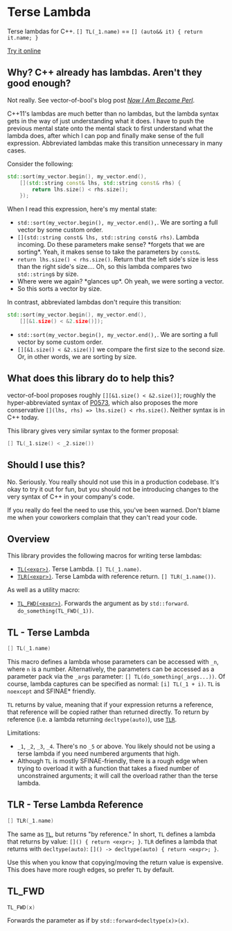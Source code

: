 # Terse Lambda

Terse lambdas for C++. `[] TL(_1.name)` == `[] (auto&& it) { return it.name; }`

[Try it online](https://godbolt.org/z/aP3nEYn6b)

## Why? C++ already has lambdas. Aren't they good enough?

Not really. See vector-of-bool's blog post [*Now I Am Become Perl*][vob-perl].

C++11's lambdas are much better than no lambdas, but the lambda syntax gets in
the way of just understanding what it does. I have to push the previous mental
state onto the mental stack to first understand what the lambda does, after
which I can pop and finally make sense of the full expression. Abbreviated
lambdas make this transition unnecessary in many cases.

Consider the following:

```c++
std::sort(my_vector.begin(), my_vector.end(),
    [](std::string const& lhs, std::string const& rhs) {
        return lhs.size() < rhs.size();
    });
```

When I read this expression, here's my mental state:

* `std::sort(my_vector.begin(), my_vector.end(),`. We are sorting a full vector
  by some custom order.
* `[](std::string const& lhs, std::string const& rhs)`. Lambda incoming. Do
  these parameters make sense? \*forgets that we are sorting\*. Yeah, it makes
  sense to take the parameters by `const&`.
* `return lhs.size() < rhs.size()`. Return that the left side's size is less
  than the right side's size.... Oh, so this lambda compares two `std::string`s
  by size.
* Where were we again? \*glances up\*. Oh yeah, we were sorting a vector.
* So this sorts a vector by size.

In contrast, abbreviated lambdas don't require this transition:

```c++
std::sort(my_vector.begin(), my_vector.end(),
    [][&1.size() < &2.size()]);
```

* `std::sort(my_vector.begin(), my_vector.end(),`. We are sorting a full vector
  by some custom order.
* `[][&1.size() < &2.size()]` we compare the first size to the second size. Or,
  in other words, we are sorting by size.

## What does this library do to help this?

vector-of-bool proposes roughly `[][&1.size() < &2.size()]`; roughly the
hyper-abbreviated syntax of [P0573][P0573], which also proposes the more
conservative `[](lhs, rhs) => lhs.size() < rhs.size()`. Neither syntax is in C++
today.

This library gives very similar syntax to the former proposal:

```c++
[] TL(_1.size() < _2.size())
```

## Should I use this?

No. Seriously. You really should not use this in a production codebase. It's
okay to try it out for fun, but you should not be introducing changes to the
very syntax of C++ in your company's code.

If you really do feel the need to use this, you've been warned. Don't blame me
when your coworkers complain that they can't read your code.

## Overview

This library provides the following macros for writing terse lambdas:

* [`TL(<expr>)`][doc-TL]. Terse Lambda. `[] TL(_1.name)`.
* [`TLR(<expr>)`][doc-TLR]. Terse Lambda with reference return. `[] TLR(_1.name())`.

As well as a utility macro:

* [`TL_FWD(<expr>)`][doc-TL_FWD]. Forwards the argument as by `std::forward`.
  `do_something(TL_FWD(_1))`.

## TL - Terse Lambda

```c++
[] TL(_1.name)
```

This macro defines a lambda whose parameters can be accessed with `_n`, where
`n` is a number. Alternatively, the parameters can be accessed as a parameter
pack via the `_args` parameter: `[] TL(do_something(_args...))`.
Of course, lambda captures can be specified as normal: `[i] TL(_1 + i)`.
`TL` is `noexcept` and SFINAE\* friendly.

`TL` returns by value, meaning that if your expression returns a reference, that
reference will be copied rather than returned directly. To return by reference
(i.e. a lambda returning `decltype(auto)`), use [`TLR`][doc-TLR].

Limitations:

* `_1`, `_2`, `_3`, `_4`. There's no `_5` or above. You likely should not be
  using a terse lambda if you need numbered arguments that high.
* Although `TL` is mostly SFINAE-friendly, there is a rough edge when trying to
  overload it with a function that takes a fixed number of unconstrained
  arguments; it will call the overload rather than the terse lambda.

## TLR - Terse Lambda Reference

```c++
[] TLR(_1.name)
```

The same as [`TL`][doc-TL], but returns "by reference." In short, `TL` defines
a lambda that returns by value: `[]() { return <expr>; }`. `TLR` defines a
lambda that returns with `decltype(auto)`:
`[]() -> decltype(auto) { return <expr>; }`.

Use this when you know that copying/moving the return value is expensive.
This does have more rough edges, so prefer `TL` by default.

## TL_FWD

```c++
TL_FWD(x)
```

Forwards the parameter as if by `std::forward<decltype(x)>(x)`.

  [vob-perl]: https://vector-of-bool.github.io/2018/10/31/become-perl.html
  [P0573]: https://wg21.link/P0573

  [doc-overview]: #overview
  [doc-TL]: #tl---terse-lambda
  [doc-TLR]: #tlr---terse-lambda-reference
  [doc-TL_FWD]: #tl_fwd

